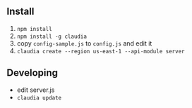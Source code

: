 
## Install

1. ```npm install```
2. ```npm install -g claudia```
3. copy ```config-sample.js``` to ```config.js``` and edit it
5. ```claudia create --region us-east-1 --api-module server```

## Developing

- edit server.js
- ```claudia update```
